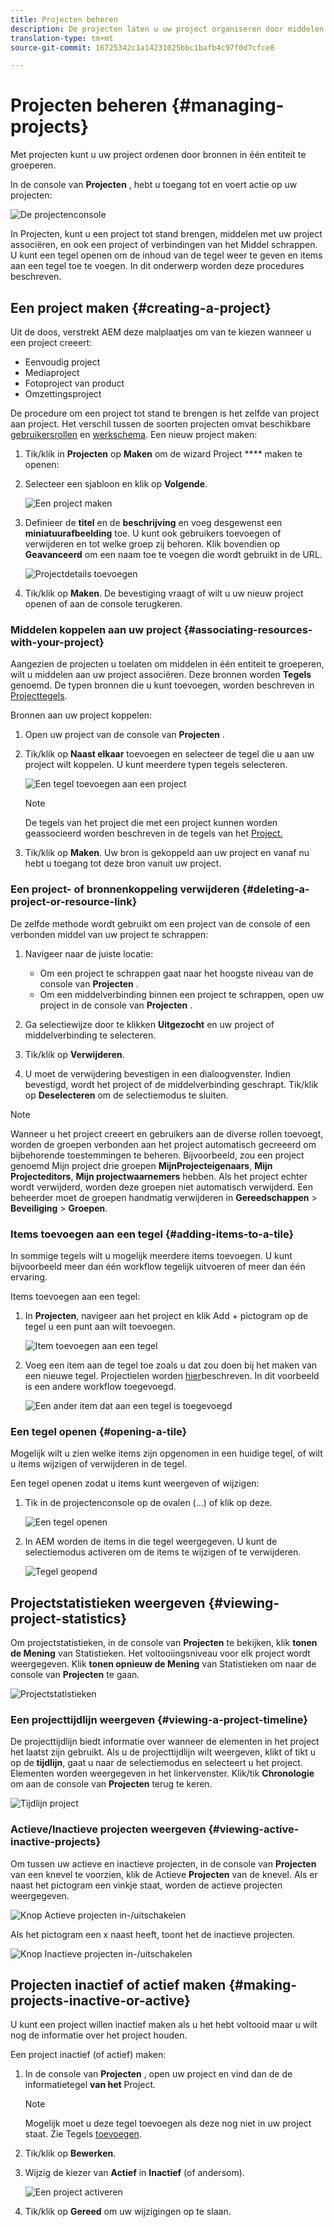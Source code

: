 ```yaml
---
title: Projecten beheren
description: De projecten laten u uw project organiseren door middelen in één entiteit te groeperen die in de console van Projecten kan worden betreden en worden geleid
translation-type: tm+mt
source-git-commit: 16725342c1a14231025bbc1bafb4c97f0d7cfce8

---
```



# Projecten beheren {#managing-projects}

Met projecten kunt u uw project ordenen door bronnen in één entiteit te groeperen.

In de console van **Projecten** , hebt u toegang tot en voert actie op uw projecten:

![De projectenconsole](/help/sites-cloud/authoring/assets/projects-console-detail.png)

In Projecten, kunt u een project tot stand brengen, middelen met uw project associëren, en ook een project of verbindingen van het Middel schrappen. U kunt een tegel openen om de inhoud van de tegel weer te geven en items aan een tegel toe te voegen. In dit onderwerp worden deze procedures beschreven.

## Een project maken {#creating-a-project}

Uit de doos, verstrekt AEM deze malplaatjes om van te kiezen wanneer u een project creeert:

* Eenvoudig project
* Mediaproject
* Fotoproject van product
* Omzettingsproject

De procedure om een project tot stand te brengen is het zelfde van project aan project. Het verschil tussen de soorten projecten omvat beschikbare [gebruikersrollen](/help/sites-cloud/authoring/projects/overview.md) en [werkschema](/help/sites-cloud/authoring/projects/workflows.md).  Een nieuw project maken:

1. Tik/klik in **Projecten** op **Maken** om de wizard Project **** maken te openen:
1. Selecteer een sjabloon en klik op **Volgende**.

   ![Een project maken](/help/sites-cloud/authoring/assets/projects-create.png)

1. Definieer de **titel** en de **beschrijving** en voeg desgewenst een **miniatuurafbeelding** toe. U kunt ook gebruikers toevoegen of verwijderen en tot welke groep zij behoren. Klik bovendien op **Geavanceerd** om een naam toe te voegen die wordt gebruikt in de URL.

   ![Projectdetails toevoegen](/help/sites-cloud/authoring/assets/projects-title.png)

1. Tik/klik op **Maken**. De bevestiging vraagt of wilt u uw nieuw project openen of aan de console terugkeren.

### Middelen koppelen aan uw project {#associating-resources-with-your-project}

Aangezien de projecten u toelaten om middelen in één entiteit te groeperen, wilt u middelen aan uw project associëren. Deze bronnen worden **Tegels** genoemd. De typen bronnen die u kunt toevoegen, worden beschreven in [Projecttegels](/help/sites-cloud/authoring/projects/overview.md#project-tiles).

Bronnen aan uw project koppelen:

1. Open uw project van de console van **Projecten** .
1. Tik/klik op **Naast elkaar** toevoegen en selecteer de tegel die u aan uw project wilt koppelen. U kunt meerdere typen tegels selecteren.

   ![Een tegel toevoegen aan een project](/help/sites-cloud/authoring/assets/projects-add-tile.png)

   >[!NOTE]
   >
   >De tegels van het project die met een project kunnen worden geassocieerd worden beschreven in de tegels van het [Project.](/help/sites-cloud/authoring/projects/overview.md#project-tiles)

1. Tik/klik op **Maken**. Uw bron is gekoppeld aan uw project en vanaf nu hebt u toegang tot deze bron vanuit uw project.

### Een project- of bronnenkoppeling verwijderen {#deleting-a-project-or-resource-link}

De zelfde methode wordt gebruikt om een project van de console of een verbonden middel van uw project te schrappen:

1. Navigeer naar de juiste locatie:

   * Om een project te schrappen gaat naar het hoogste niveau van de console van **Projecten** .
   * Om een middelverbinding binnen een project te schrappen, open uw project in de console van **Projecten** .

1. Ga selectiewijze door te klikken **Uitgezocht** en uw project of middelverbinding te selecteren.
1. Tik/klik op **Verwijderen**.

1. U moet de verwijdering bevestigen in een dialoogvenster. Indien bevestigd, wordt het project of de middelverbinding geschrapt. Tik/klik op **Deselecteren** om de selectiemodus te sluiten.

>[!NOTE]
>
>Wanneer u het project creeert en gebruikers aan de diverse rollen toevoegt, worden de groepen verbonden aan het project automatisch gecreeerd om bijbehorende toestemmingen te beheren. Bijvoorbeeld, zou een project genoemd Mijn project drie groepen **MijnProjecteigenaars**, **Mijn Projecteditors**, **Mijn projectwaarnemers** hebben. Als het project echter wordt verwijderd, worden deze groepen niet automatisch verwijderd. Een beheerder moet de groepen handmatig verwijderen in **Gereedschappen** > **Beveiliging** > **Groepen**.

### Items toevoegen aan een tegel {#adding-items-to-a-tile}

In sommige tegels wilt u mogelijk meerdere items toevoegen. U kunt bijvoorbeeld meer dan één workflow tegelijk uitvoeren of meer dan één ervaring.

Items toevoegen aan een tegel:

1. In **Projecten**, navigeer aan het project en klik Add + pictogram op de tegel u een punt aan wilt toevoegen.

   ![Item toevoegen aan een tegel](/help/sites-cloud/authoring/assets/projects-workflows-1.png)

1. Voeg een item aan de tegel toe zoals u dat zou doen bij het maken van een nieuwe tegel. Projectielen worden [hier](/help/sites-cloud/authoring/projects/overview.md#project-tiles)beschreven. In dit voorbeeld is een andere workflow toegevoegd.

   ![Een ander item dat aan een tegel is toegevoegd](/help/sites-cloud/authoring/assets/projects-workflows-2.png)

### Een tegel openen {#opening-a-tile}

Mogelijk wilt u zien welke items zijn opgenomen in een huidige tegel, of wilt u items wijzigen of verwijderen in de tegel.

Een tegel openen zodat u items kunt weergeven of wijzigen:

1. Tik in de projectenconsole op de ovalen (...) of klik op deze.

   ![Een tegel openen](/help/sites-cloud/authoring/assets/projects-open-tile.png)

1. In AEM worden de items in die tegel weergegeven. U kunt de selectiemodus activeren om de items te wijzigen of te verwijderen.

   ![Tegel geopend](/help/sites-cloud/authoring/assets/projects-opened-tile.png)

## Projectstatistieken weergeven {#viewing-project-statistics}

Om projectstatistieken, in de console van **Projecten** te bekijken, klik **tonen de Mening** van Statistieken. Het voltooiingsniveau voor elk project wordt weergegeven. Klik **tonen opnieuw de Mening** van Statistieken om naar de console van **Projecten** te gaan.

![Projectstatistieken](/help/sites-cloud/authoring/assets/projects-stats.png)

### Een projecttijdlijn weergeven {#viewing-a-project-timeline}

De projecttijdlijn biedt informatie over wanneer de elementen in het project het laatst zijn gebruikt. Als u de projecttijdlijn wilt weergeven, klikt of tikt u op de **tijdlijn**, gaat u naar de selectiemodus en selecteert u het project. Elementen worden weergegeven in het linkervenster. Klik/tik **Chronologie** om aan de console van **Projecten** terug te keren.

![Tijdlijn project](/help/sites-cloud/authoring/assets/projects-timeline.png)

### Actieve/Inactieve projecten weergeven {#viewing-active-inactive-projects}

Om tussen uw actieve en inactieve projecten, in de console van **Projecten** van een knevel te voorzien, klik de Actieve **Projecten** van de knevel. Als er naast het pictogram een vinkje staat, worden de actieve projecten weergegeven.

![Knop Actieve projecten in-/uitschakelen](/help/sites-cloud/authoring/assets/projects-active.png)

Als het pictogram een x naast heeft, toont het de inactieve projecten.

![Knop Inactieve projecten in-/uitschakelen](/help/sites-cloud/authoring/assets/projects-inactive.png)

## Projecten inactief of actief maken {#making-projects-inactive-or-active}

U kunt een project willen inactief maken als u het hebt voltooid maar u wilt nog de informatie over het project houden.

Een project inactief (of actief) maken:

1. In de console van **Projecten** , open uw project en vind dan de de informatietegel **van het** Project.

   >[!NOTE]
   Mogelijk moet u deze tegel toevoegen als deze nog niet in uw project staat. Zie Tegels [toevoegen](#adding-items-to-a-tile).

1. Tik/klik op **Bewerken**.
1. Wijzig de kiezer van **Actief** in **Inactief** (of andersom).

   ![Een project activeren](/help/sites-cloud/authoring/assets/projects-activate.png)

1. Tik/klik op **Gereed** om uw wijzigingen op te slaan.
